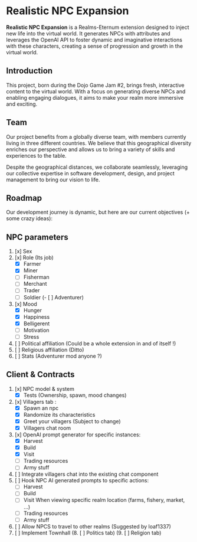 # Realistic NPC Expansion

**Realistic NPC Expansion** is a Realms-Eternum extension designed to inject new life into the virtual world. It generates NPCs with attributes and leverages the OpenAI API to foster dynamic and imaginative interactions with these characters, creating a sense of progression and growth in the virtual world.

## Introduction

This project, born during the Dojo Game Jam #2, brings fresh, interactive content to the virtual world. With a focus on generating diverse NPCs and enabling engaging dialogues, it aims to make your realm more immersive and exciting.

## Team

Our project benefits from a globally diverse team, with members currently living in three different countries. We believe that this geographical diversity enriches our perspective and allows us to bring a variety of skills and experiences to the table.

Despite the geographical distances, we collaborate seamlessly, leveraging our collective expertise in software development, design, and project management to bring our vision to life.

## Roadmap

Our development journey is dynamic, but here are our current objectives (+ some crazy ideas):

## NPC parameters
1. [x] Sex
2. [x] Role (Its job)
    - [x] Farmer
    - [X] Miner
    - [ ] Fisherman
    - [ ] Merchant
    - [ ] Trader
    - [ ] Soldier
    (- [ ] Adventurer)
3. [x] Mood
    - [x] Hunger
    - [x] Happiness
    - [x] Belligerent
    - [ ] Motivation
    - [ ] Stress 
4. [ ] Political affiliation (Could be a whole extension in and of itself !)
5. [ ] Religious affiliation (Ditto)
6. [ ] Stats (Adventurer mod anyone ?)

## Client & Contracts
1. [x] NPC model & system
    - [x] Tests (Ownership, spawn, mood changes)
2. [x] Villagers tab :
    - [x] Spawn an npc
    - [x] Randomize its characteristics
    - [x] Greet your villagers (Subject to change)
    - [x] Villagers chat room
3. [x] OpenAI prompt generator for specific instances:
    - [x] Harvest
    - [x] Build
    - [x] Visit
    - [ ] Trading resources
    - [ ] Army stuff
4. [ ] Integrate villagers chat into the existing chat component
5. [ ] Hook NPC AI generated prompts to specific actions:
    - [ ] Harvest
    - [ ] Build
    - [ ] Visit When viewing specific realm location (farms, fishery, market, ...)
    - [ ] Trading resources
    - [ ] Army stuff
6. [ ] Allow NPCS to travel to other realms (Suggested by loaf1337)
7. [ ] Implement Townhall
(8. [ ] Politics tab)
(9. [ ] Religion tab)

